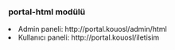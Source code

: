 <h3> portal-html modülü </h3>

<li> Admin paneli: http://portal.kouosl/admin/html </li>
<li> Kullanıcı paneli: http://portal.kouosl/iletisim </li>


